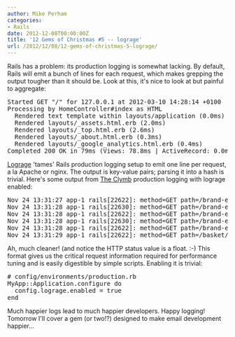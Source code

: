 ```yaml
---
author: Mike Perham
categories:
- Rails
date: 2012-12-08T00:00:00Z
title: '12 Gems of Christmas #5 -- lograge'
url: /2012/12/08/12-gems-of-christmas-5-lograge/
---
```


Rails has a problem: its production logging is somewhat lacking. By default, Rails will emit a bunch of lines for each request, which makes grepping the output tougher than it should be. Look at this, it's nice to look at but painful to aggregate:

<pre>Started GET "/" for 127.0.0.1 at 2012-03-10 14:28:14 +0100
Processing by HomeController#index as HTML
  Rendered text template within layouts/application (0.0ms)
  Rendered layouts/_assets.html.erb (2.0ms)
  Rendered layouts/_top.html.erb (2.6ms)
  Rendered layouts/_about.html.erb (0.3ms)
  Rendered layouts/_google_analytics.html.erb (0.4ms)
Completed 200 OK in 79ms (Views: 78.8ms | ActiveRecord: 0.0ms)
</pre>

[Lograge][1] 'tames' Rails production logging setup to emit one line per request, a la Apache or nginx. The output is key-value pairs; parsing it into a hash is trivial. Here's some output from [The Clymb][2] production logging with lograge enabled:

<pre>Nov 24 13:31:27 app-1 rails[22622]: method=GET path=/brand-event/2818/show-product/183537?f=mi format=html controller=presentations action=show_product status=200.00 duration=237.54 view=206.14 db=17.12
Nov 24 13:31:28 app-1 rails[22630]: method=GET path=/brand-event/2818/show-product/183539?f=mi format=html controller=presentations action=show_product status=200.00 duration=125.37 view=94.05 db=17.59
Nov 24 13:31:28 app-1 rails[22622]: method=GET path=/brand-event/2818/show-product/183541?f=mi format=html controller=presentations action=show_product status=200.00 duration=117.47 view=86.00 db=16.79
Nov 24 13:31:28 app-1 rails[22630]: method=GET path=/brand-event/2818/show-product/183548?f=mi format=html controller=presentations action=show_product status=200.00 duration=132.09 view=97.69 db=20.69
Nov 24 13:31:28 app-1 rails[22622]: method=GET path=/brand-event/2818/show-product/183554?f=mi format=html controller=presentations action=show_product status=200.00 duration=119.36 view=84.44 db=18.87
Nov 24 13:31:29 app-1 rails[22622]: method=GET path=/basket/tracking_pixels format=html controller=baskets action=tracking_pixels status=200.00 duration=71.47 view=41.00 db=23.65
</pre>

Ah, much cleaner! (and notice the HTTP status value is a float. :-) This format gives us the critical request information required for performance tuning and is easily digestible by simple scripts. Enabling it is trivial:

<pre lang="ruby"># config/environments/production.rb
MyApp::Application.configure do
  config.lograge.enabled = true
end
</pre>

Much happier logs lead to much happier developers. Happy logging! Tomorrow I'll cover a gem (or two!?) designed to make email development happier...

 [1]: https://github.com/roidrage/lograge
 [2]: http://theclymb.com/invite-from/mperham
